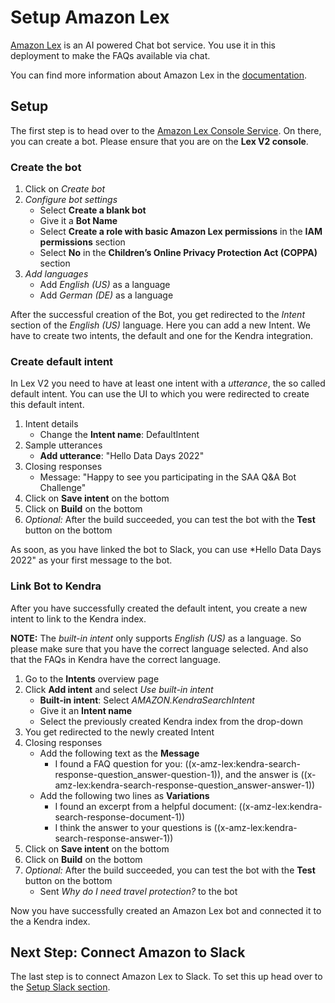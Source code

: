 # Setup Amazon Lex
[Amazon Lex](https://aws.amazon.com/lex/) is an AI powered Chat bot service.
You use it in this deployment to make the FAQs available via chat.

You can find more information about Amazon Lex in the
[documentation](https://docs.aws.amazon.com/lexv2/latest/dg/what-is.html).

## Setup
The first step is to head over to the [Amazon Lex Console
Service](https://eu-west-1.console.aws.amazon.com/lexv2/home?region=eu-west-1#bots).
On there, you can create a bot. Please ensure that you are on the **Lex V2
console**.

### Create the bot
1. Click on *Create bot*
1. *Configure bot settings*
   * Select **Create a blank bot**
   * Give it a **Bot Name**
   * Select **Create a role with basic Amazon Lex permissions** in the **IAM
     permissions** section
   * Select **No** in the **Children’s Online Privacy Protection Act (COPPA)**
     section
1. *Add languages*
   * Add *English (US)* as a language
   * Add *German (DE)* as a language

After the successful creation of the Bot, you get redirected to the *Intent*
section of the *English (US)* language. Here you can add a new Intent. We have
to create two intents, the default and one for the Kendra integration.

### Create default intent
In Lex V2 you need to have at least one intent with a *utterance*, the so called
default intent. You can use the UI to which you were redirected to create this
default intent.
1. Intent details
   * Change the **Intent name**: DefaultIntent
1. Sample utterances
   * **Add utterance**: "Hello Data Days 2022"
1. Closing responses
   * Message: "Happy to see you participating in the SAA Q&A Bot Challenge"
1. Click on **Save intent** on the bottom
1. Click on **Build** on the bottom
1. *Optional:* After the build succeeded, you can test the bot with the **Test**
   button on the bottom

As soon, as you have linked the bot to Slack, you can use *Hello Data Days 2022"
as your first message to the bot.

### Link Bot to Kendra
After you have successfully created the default intent, you create a new intent to link to the Kendra index.

**NOTE:** The *built-in intent* only supports *English (US)* as a language. So
please make sure that you have the correct language selected. And also that the
FAQs in Kendra have the correct language.

1. Go to the **Intents** overview page
1. Click **Add intent** and select *Use built-in intent*
   * **Built-in intent**: Select *AMAZON.KendraSearchIntent*
   * Give it an **Intent name**
   * Select the previously created Kendra index from the drop-down
1. You get redirected to the newly created Intent
1. Closing responses
   * Add the following text as the **Message**
     * I found a FAQ question for you: ((x-amz-lex:kendra-search-response-question_answer-question-1)), and the answer is ((x-amz-lex:kendra-search-response-question_answer-answer-1))
   * Add the following two lines as **Variations**
     * I found an excerpt from a helpful document: ((x-amz-lex:kendra-search-response-document-1))
     * I think the answer to your questions is ((x-amz-lex:kendra-search-response-answer-1))
1. Click on **Save intent** on the bottom
1. Click on **Build** on the bottom
1. *Optional:* After the build succeeded, you can test the bot with the **Test**
   button on the bottom
   * Sent *Why do I need travel protection?* to the bot

Now you have successfully created an Amazon Lex bot and connected it to the
a Kendra index.

## Next Step: Connect Amazon to Slack
The last step is to connect Amazon Lex to Slack. To set this up head over to the
[Setup Slack section](./slack.md).
